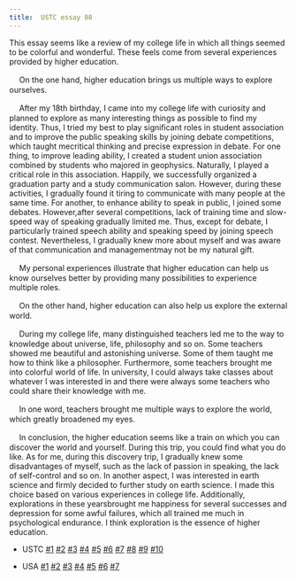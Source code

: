 ```yaml
---
title:  USTC essay 08
---
```

This essay seems like a review of my college life in which all things seemed to be colorful and wonderful. These feels come from several experiences provided by higher education.

　  On the one hand, higher education brings us multiple ways to explore ourselves.

　  After my 18th birthday, I came into my college life with curiosity and planned to explore as many interesting things as possible to find my identity. Thus, I tried my best to play significant roles in student association and to improve the public speaking skills by joining debate competitions, which taught mecritical thinking and precise expression in debate. For one thing, to improve leading ability, I created a student union association combined by students who majored in geophysics. Naturally, I played a critical role in this association. Happily, we successfully organized a graduation party and a study communication salon. However, during these activities, I gradually found it tiring to communicate with many people at the same time. For another, to enhance ability to speak in public, I joined some debates. However,after several competitions, lack of training time and slow-speed way of speaking gradually limited me. Thus, except for debate, I particularly trained speech ability and speaking speed by joining speech contest. Nevertheless, I gradually knew more about myself and was aware of that communication and managementmay not be my natural gift.

　  My personal experiences illustrate that higher education can help us know ourselves better by providing many possibilities to experience multiple roles.

　  On the other hand, higher education can also help us explore the external world.

　  During my college life, many distinguished teachers led me to the way to knowledge about universe, life, philosophy and so on. Some teachers showed me beautiful and astonishing universe. Some of them taught me how to think like a philosopher. Furthermore, some teachers brought me into colorful world of life. In university, I could always take classes about whatever I was interested in and there were always some teachers who could share their knowledge with me.

　  In one word, teachers brought me multiple ways to explore the world, which greatly broadened my eyes.

　  In conclusion, the higher education seems like a train on which you can discover the world and yourself. During this trip, you could find what you do like. As for me, during this discovery trip, I gradually knew some disadvantages of myself, such as the lack of passion in speaking, the lack of self-control and so on. In another aspect, I was interested in earth science and firmly decided to further study on earth science. I made this choice based on various experiences in college life. Additionally, explorations in these yearsbrought me happiness for several successes and depression for some awful failures, which all trained me much in psychological endurance. I think exploration is the essence of higher education.

- USTC [\#1](/utils/essays/ustc1) [\#2](/utils/essays/ustc2) [\#3](/utils/essays/ustc3) [\#4](/utils/essays/ustc4) [\#5](/utils/essays/ustc5) [\#6](/utils/essays/ustc6)  [\#7](/utils/essays/ustc7)  [\#8](/utils/essays/ustc8) [\#9](/utils/essays/ustc9) [\#10](/utils/essays/ustc10)

- USA [\#1](/utils/essays/usa1) [\#2](/utils/essays/usa2) [\#3](/utils/essays/usa3) [\#4](/utils/essays/usa4) [\#5](/utils/essays/usa5) [\#6](/utils/essays/usa6) [\#7](/utils/essays/usa7)       
